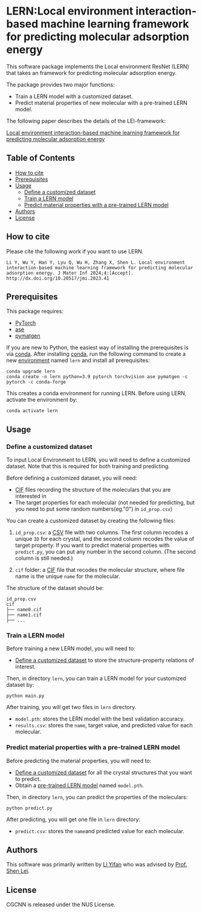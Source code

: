 # LERN:Local environment interaction-based machine learning framework for predicting molecular adsorption energy
This software package implements the Local environment ResNet (LERN) that takes an framework for predicting molecular adsorption energy. 

The package provides two major functions:

- Train a LERN model with a customized dataset.
- Predict material properties of new molecular with a pre-trained LERN model.

The following paper describes the details of the LEI-framework:

[Local environment interaction-based machine learning framework for predicting molecular adsorption energy](https://www.oaepublish.com/pre_onlines/jmi.2023.41)

## Table of Contents

- [How to cite](#how-to-cite)
- [Prerequisites](#prerequisites)
- [Usage](#usage)
  - [Define a customized dataset](#define-a-customized-dataset)
  - [Train a LERN model](#train-a-lern-model)
  - [Predict material properties with a pre-trained LERN model](#predict-molecular-properties-with-a-pre-trained-lern-model)
- [Authors](#authors)
- [License](#license)

## How to cite

Please cite the following work if you want to use LERN.

```
Li Y, Wu Y, Han Y, Lyu Q, Wu H, Zhang X, Shen L. Local environment interaction-based machine learning framework for predicting molecular adsorption energy. J Mater Inf 2024;4:[Accept]. http://dx.doi.org/10.20517/jmi.2023.41
```

##  Prerequisites

This package requires:

- [PyTorch](http://pytorch.org)
- [ase](https://wiki.fysik.dtu.dk/ase/)
- [pymatgen](http://pymatgen.org)

If you are new to Python, the easiest way of installing the prerequisites is via [conda](https://conda.io/docs/index.html). After installing [conda](http://conda.pydata.org/), run the following command to create a new [environment](https://conda.io/docs/user-guide/tasks/manage-environments.html) named `lern` and install all prerequisites:

```
conda upgrade lern
conda create -n lern python=3.9 pytorch torchvision ase pymatgen -c pytorch -c conda-forge
```

This creates a conda environment for running LERN. Before using LERN, activate the environment by:

```
conda activate lern
```

## Usage

### Define a customized dataset 

To input Local Environment to LERN, you will need to define a customized dataset. Note that this is required for both training and predicting. 

Before defining a customized dataset, you will need:

- [CIF](https://en.wikipedia.org/wiki/Crystallographic_Information_File) files recording the structure of the moleculars that you are interested in
- The target properties for each molecular (not needed for predicting, but you need to put some random numbers(eg."0") in `id_prop.csv`)

You can create a customized dataset by creating the following files: 

1. `id_prop.csv`: a [CSV](https://en.wikipedia.org/wiki/Comma-separated_values) file with two columns. The first column recodes a unique `ID` for each crystal, and the second column recodes the value of target property. If you want to predict material properties with `predict.py`, you can put any number in the second column. (The second column is still needed.)

3. `cif` folder: a [CIF](https://en.wikipedia.org/wiki/Crystallographic_Information_File) file that recodes the molecular structure, where file name is the unique `name` for the molecular.

The structure of the dataset should be:

```
id_prop.csv
cif
├── name0.cif
├── name1.cif
├── ...
```

### Train a LERN model

Before training a new LERN model, you will need to:

- [Define a customized dataset](#define-a-customized-dataset) to store the structure-property relations of interest.

Then, in directory `lern`, you can train a LERN model for your customized dataset by:

```
python main.py
```

After training, you will get two files in `lern` directory.

- `model.pth`: stores the LERN model with the best validation accuracy.
- `results.csv`: stores the `name`, target value, and predicted value for each molecular.

### Predict material properties with a pre-trained LERN model

Before predicting the material properties, you will need to:

- [Define a customized dataset](#define-a-customized-dataset) for all the crystal structures that you want to predict.
- Obtain a [pre-trained LERN model](pre-trained) named `model.pth`.

Then, in directory `lern`, you can predict the properties of the moleculars:

```
python predict.py
```

After predicting, you will get one file in `lern` directory:

- `predict.csv`: stores the `name`and predicted value for each molecular. 


## Authors

This software was primarily written by [Li Yifan](https://scholar.google.com/citations?hl=zh-CN&user=NuZDso4AAAAJ&view_op=list_works&gmla=AKKJWFe62012wCjalf5_D-_q3CsSLMd-Ob5pQXSjCDF5ZHtDGwndPsghdUI6om2v9DxsGvReQ2-am-F5qNseTX0W-VeaOwkIHmT-gii6GiiTaoIQb91OtXZ3mUu1blo9mfECMbHBX9X2q2nn4dN4ck6z-65ASpNd9FL9n9ItVXTYwgtz_2HnZGN1O6E5xQ&sciund=4912371730478261254) who was advised by [Prof. Shen Lei](https://cde.nus.edu.sg/me/staff/shen-lei/). 

## License

CGCNN is released under the NUS License.
